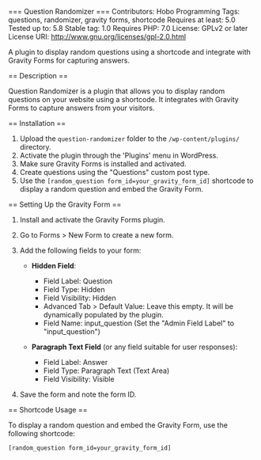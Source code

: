 === Question Randomizer ===
Contributors: Hobo Programming
Tags: questions, randomizer, gravity forms, shortcode
Requires at least: 5.0
Tested up to: 5.8
Stable tag: 1.0
Requires PHP: 7.0
License: GPLv2 or later
License URI: http://www.gnu.org/licenses/gpl-2.0.html

A plugin to display random questions using a shortcode and integrate with Gravity Forms for capturing answers.

== Description ==

Question Randomizer is a plugin that allows you to display random questions on your website using a shortcode. It integrates with Gravity Forms to capture answers from your visitors.

== Installation ==

1. Upload the `question-randomizer` folder to the `/wp-content/plugins/` directory.
2. Activate the plugin through the 'Plugins' menu in WordPress.
3. Make sure Gravity Forms is installed and activated.
4. Create questions using the "Questions" custom post type.
5. Use the `[random_question form_id=your_gravity_form_id]` shortcode to display a random question and embed the Gravity Form.

== Setting Up the Gravity Form ==

1. Install and activate the Gravity Forms plugin.
2. Go to Forms > New Form to create a new form.
3. Add the following fields to your form:
   
   - **Hidden Field**:
     - Field Label: Question
     - Field Type: Hidden
     - Field Visibility: Hidden
     - Advanced Tab > Default Value: Leave this empty. It will be dynamically populated by the plugin.
     - Field Name: input_question (Set the "Admin Field Label" to "input_question")

   - **Paragraph Text Field** (or any field suitable for user responses):
     - Field Label: Answer
     - Field Type: Paragraph Text (Text Area)
     - Field Visibility: Visible

4. Save the form and note the form ID.

== Shortcode Usage ==

To display a random question and embed the Gravity Form, use the following shortcode:

```plaintext
[random_question form_id=your_gravity_form_id]
